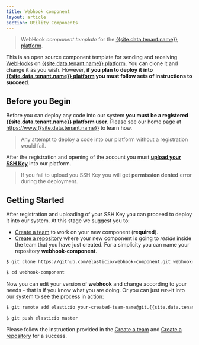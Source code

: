 ```yaml
---
title: Webhook component
layout: article
section: Utility Components
---
```



> WebHook _component template_ for the [{{site.data.tenant.name}} platform](https://www.{{site.data.tenant.name}} "{{site.data.tenant.name}} platform").

This is an open source component template for sending and receiving [WebHooks](https://en.wikipedia.org/wiki/Webhook) on [{{site.data.tenant.name}} platform](https://www.{{site.data.tenant.name}} "{{site.data.tenant.name}} platform"). You can clone it and change it as you wish. However, **if you plan to deploy it into [{{site.data.tenant.name}} platform](https://www.{{site.data.tenant.name}} "{{site.data.tenant.name}} platform") you must follow sets of instructions to succeed**.

## Before you Begin

Before you can deploy any code into our system **you must be a registered {{site.data.tenant.name}} platform user**. Please see our home page at [https://www.{{site.data.tenant.name}}](https://www.{{site.data.tenant.name}}) to learn how.

> Any attempt to deploy a code into our platform without a registration would fail.

After the registration and opening of the account you must **[upload your SSH Key](http://go2.{{site.data.tenant.name}}/manage-ssh-keys)** into our platform.

> If you fail to upload you SSH Key you will get **permission denied** error during the deployment.

## Getting Started

After registration and uploading of your SSH Key you can proceed to deploy it into our system. At this stage we suggest you to:
* [Create a team](http://go2.{{site.data.tenant.name}}/manage-teams) to work on your new component (**required**).
* [Create a repository](http://go2.{{site.data.tenant.name}}/manage-repositories) where your new component is going to *reside* inside the team that you have just created. For a simplicity you can name your repository **webhook-component**.

```bash
$ git clone https://github.com/elasticio/webhook-component.git webhook-component

$ cd webhook-component
```
Now you can edit your version of **webhook** and change according to your needs - that is if you know what you are doing. Or you can just ``PUSH``it into our system to see the process in action:

```bash
$ git remote add elasticio your-created-team-name@git.{{site.data.tenant.name}}:webhook-component.git

$ git push elasticio master
```
Please follow the instruction provided in the [Create a team](http://go2.{{site.data.tenant.name}}/manage-teams) and [Create a repository](http://go2.{{site.data.tenant.name}}/manage-repositories) for a success.
